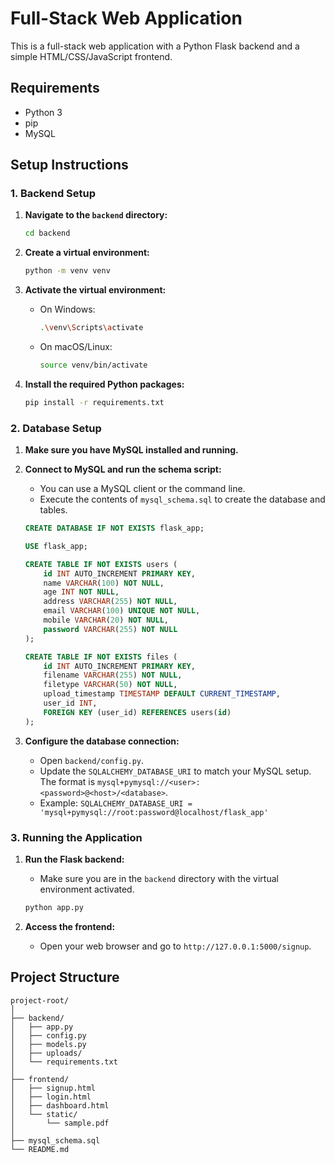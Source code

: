 # Full-Stack Web Application

This is a full-stack web application with a Python Flask backend and a simple HTML/CSS/JavaScript frontend.

## Requirements

- Python 3
- pip
- MySQL

## Setup Instructions

### 1. Backend Setup

1.  **Navigate to the `backend` directory:**
    ```bash
    cd backend
    ```

2.  **Create a virtual environment:**
    ```bash
    python -m venv venv
    ```

3.  **Activate the virtual environment:**
    -   On Windows:
        ```bash
        .\venv\Scripts\activate
        ```
    -   On macOS/Linux:
        ```bash
        source venv/bin/activate
        ```

4.  **Install the required Python packages:**
    ```bash
    pip install -r requirements.txt
    ```

### 2. Database Setup

1.  **Make sure you have MySQL installed and running.**

2.  **Connect to MySQL and run the schema script:**
    -   You can use a MySQL client or the command line.
    -   Execute the contents of `mysql_schema.sql` to create the database and tables.
    ```sql
    CREATE DATABASE IF NOT EXISTS flask_app;

    USE flask_app;

    CREATE TABLE IF NOT EXISTS users (
        id INT AUTO_INCREMENT PRIMARY KEY,
        name VARCHAR(100) NOT NULL,
        age INT NOT NULL,
        address VARCHAR(255) NOT NULL,
        email VARCHAR(100) UNIQUE NOT NULL,
        mobile VARCHAR(20) NOT NULL,
        password VARCHAR(255) NOT NULL
    );

    CREATE TABLE IF NOT EXISTS files (
        id INT AUTO_INCREMENT PRIMARY KEY,
        filename VARCHAR(255) NOT NULL,
        filetype VARCHAR(50) NOT NULL,
        upload_timestamp TIMESTAMP DEFAULT CURRENT_TIMESTAMP,
        user_id INT,
        FOREIGN KEY (user_id) REFERENCES users(id)
    );
    ```

3.  **Configure the database connection:**
    -   Open `backend/config.py`.
    -   Update the `SQLALCHEMY_DATABASE_URI` to match your MySQL setup. The format is `mysql+pymysql://<user>:<password>@<host>/<database>`.
    -   Example: `SQLALCHEMY_DATABASE_URI = 'mysql+pymysql://root:password@localhost/flask_app'`

### 3. Running the Application

1.  **Run the Flask backend:**
    -   Make sure you are in the `backend` directory with the virtual environment activated.
    ```bash
    python app.py
    ```

2.  **Access the frontend:**
    -   Open your web browser and go to `http://127.0.0.1:5000/signup`.

## Project Structure

```
project-root/
│
├── backend/
│   ├── app.py
│   ├── config.py
│   ├── models.py
│   ├── uploads/
│   └── requirements.txt
│
├── frontend/
│   ├── signup.html
│   ├── login.html
│   ├── dashboard.html
│   └── static/
│       └── sample.pdf
│
├── mysql_schema.sql
└── README.md
```
